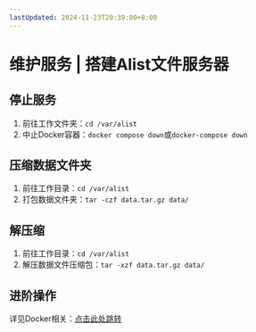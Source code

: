 ```yaml
---
lastUpdated: 2024-11-23T20:39:00+8:00
---
```


# 维护服务 | 搭建Alist文件服务器

## 停止服务

1. 前往工作文件夹：```cd /var/alist```
2. 中止Docker容器：```docker compose down```或```docker-compose down```

## 压缩数据文件夹

1. 前往工作目录：```cd /var/alist```
2. 打包数据文件夹：```tar -czf data.tar.gz data/```

## 解压缩

1. 前往工作目录：```cd /var/alist```
2. 解压数据文件压缩包：```tar -xzf data.tar.gz data/```

## 进阶操作

详见Docker相关：[点击此处跳转](/Docker/)